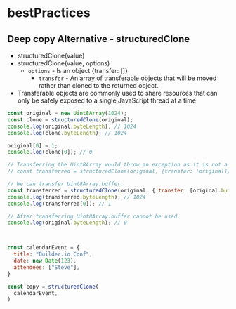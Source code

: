 # bestPractices


## Deep copy Alternative - structuredClone

- structuredClone(value)
- structuredClone(value, options)
  - `options` - Is an object {transfer: []}
    - `transfer` - An array of transferable objects that will be moved rather than cloned to the returned object. 
- Transferable objects are commonly used to share resources that can only be safely exposed to a single JavaScript thread at a time
```js
const original = new Uint8Array(1024);
const clone = structuredClone(original);
console.log(original.byteLength); // 1024
console.log(clone.byteLength); // 1024

original[0] = 1;
console.log(clone[0]); // 0

// Transferring the Uint8Array would throw an exception as it is not a transferable object
// const transferred = structuredClone(original, {transfer: [original]});

// We can transfer Uint8Array.buffer.
const transferred = structuredClone(original, { transfer: [original.buffer] });
console.log(transferred.byteLength); // 1024
console.log(transferred[0]); // 1

// After transferring Uint8Array.buffer cannot be used.
console.log(original.byteLength); // 0



const calendarEvent = {
  title: "Builder.io Conf",
  date: new Date(123),
  attendees: ["Steve"],
}

const copy = structuredClone(
  calendarEvent,
)
```


